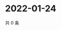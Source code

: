 # 2022-01-24

共 0 条

<!-- BEGIN WEIBO -->
<!-- 最后更新时间 Mon Jan 24 2022 05:00:38 GMT+0800 (China Standard Time) -->

<!-- END WEIBO -->
